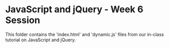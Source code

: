# JavaScript and jQuery - Week 6 Session
This folder contains the 'index.html' and 'dynamic.js' files from our in-class tutorial on JavaScript and jQuery.
